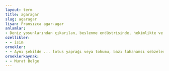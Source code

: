 ```yaml
---
layout: term
title: agaragar
slug: agaragar
lisan: Fransızca agar-agar
anlamlar:
- Deniz yosunlarından çıkarılan, beslenme endüstrisinde, hekimlikte ve bakteriyolojide kullanılan bir jelatin türü; jeloz
ozellikler:
- - isim
ornekler:
- - Aynı şekilde ... lotus yaprağı veya tohumu, bazı lahanamsı sebzelerin turşuları, pek çok Çin tipi mantarlar ... agaragar denilen jelatin ve daha birçok malzeme de bulunmuyor.
orneklerkaynak:
- - Murat Belge
---
```

